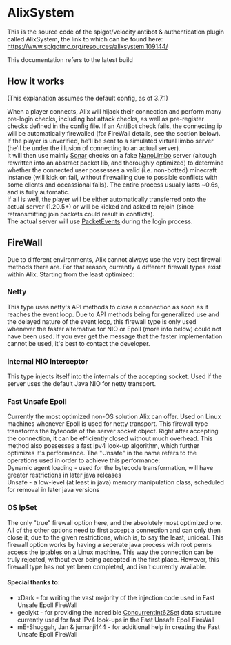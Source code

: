 # AlixSystem

This is the source code of the spigot/velocity antibot & authentication plugin called AlixSystem, the link to which can be found here: https://www.spigotmc.org/resources/alixsystem.109144/

This documentation refers to the latest build

## How it works

(This explanation assumes the default config, as of 3.7.1)

When a player connects, Alix will hijack their connection and perform many pre-login checks, including bot attack checks, as well as pre-register checks defined in the config file. If an AntiBot check fails, the connecting ip will be automatically firewalled (for FireWall details, see the section below). If the player is unverified, he'll be sent to a simulated virtual limbo server (he'll be under the illusion of connecting to an actual server).  
It will then use mainly [Sonar](https://github.com/jonesdevelopment/sonar/tree/main) checks on a fake [NanoLimbo](https://github.com/BoomEaro/NanoLimbo) server (altough rewritten into an abstract packet lib, and thoroughly optimized) to determine whether the connected user possesses a valid (i.e. non-botted) minecraft instance (will kick on fail, without firewalling due to possible conflicts with some clients and occassional fails). The entire process usually lasts ~0.6s, and is fully automatic.  
If all is well, the player will be either automatically transferred onto the actual server (1.20.5+) or will be kicked and asked to rejoin (since retransmitting join packets could result in conflicts).  
The actual server will use [PacketEvents](https://github.com/retrooper/packetevents) during the login process.

## FireWall
Due to different environments, Alix cannot always use the very best firewall methods there are. For that reason, currently 4 different firewall types exist within Alix.
Starting from the least optimized:

### Netty
This type uses netty's API methods to close a connection as soon as it reaches the event loop. Due to API methods being for generalized use and the delayed nature of the event loop, this firewall type is only used whenever the faster alternative for NIO or Epoll (more info below) could not have been used. If you ever get the message that the faster implementation cannot be used, it's best to contact the developer.

### Internal NIO Interceptor
This type injects itself into the internals of the accepting socket. Used if the server uses the default Java NIO for netty transport.

### Fast Unsafe Epoll

Currently the most optimized non-OS solution Alix can offer. Used on Linux machines whenever Epoll is used for netty transport. This firewall type transforms the bytecode of the server socket object. Right after accepting the connection, it can be efficiently closed without much overhead. This method also possesses a fast ipv4 look-up algorithm, which further optimizes it's performance.
The "Unsafe" in the name refers to the operations used in order to achieve this performance:  
Dynamic agent loading - used for the bytecode transformation, will have greater restrictions in later java releases  
Unsafe - a low-level (at least in java) memory manipulation class, scheduled for removal in later java versions  

### OS IpSet

The only "true" firewall option here, and the absolutely most optimized one. All of the other options need to first accept a connection and can only then close it, due to the given restrictions, which is, to say the least, unideal.
This firewall option works by having a seperate java process with root perms access the iptables on a Linux machine. This way the connection can be truly rejected, without ever being accepted in the first place.
However, this firewall type has not yet been completed, and isn't currently available.


#### Special thanks to:

- xDark - for writing the vast majority of the injection code used in Fast Unsafe Epoll FireWall
- geolykt - for providing the incredible [ConcurrentInt62Set](https://github.com/stianloader/stianloader-concurrent/blob/main/src/main/java/org/stianloader/concurrent/ConcurrentInt62Set.java) data structure currently used for fast IPv4 look-ups in the Fast Unsafe Epoll FireWall
- mE-Shuggah, Jan & jumanji144 - for additional help in creating the Fast Unsafe Epoll FireWall
